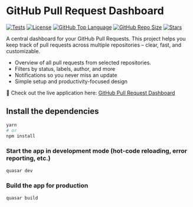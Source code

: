 # GitHub Pull Request Dashboard

[![Tests](https://img.shields.io/github/actions/workflow/status/derpierre65/github-pr-dashboard/test.yml?branch=main&label=tests)](https://github.com/derpierre65/github-pr-dashboard/actions)
[![License](https://img.shields.io/github/license/derpierre65/github-pr-dashboard)](https://github.com/derpierre65/github-pr-dashboard/blob/main/LICENSE)
[![GitHub Top Language](https://img.shields.io/github/languages/top/derpierre65/github-pr-dashboard)](https://github.com/derpierre65/github-pr-dashboard)
[![GitHub Repo Size](https://img.shields.io/github/repo-size/derpierre65/github-pr-dashboard)](https://github.com/derpierre65/github-pr-dashboard)
[![Stars](https://img.shields.io/github/stars/derpierre65/github-pr-dashboard?style=social)](https://github.com/derpierre65/github-pr-dashboard)

A central dashboard for your GitHub Pull Requests.
This project helps you keep track of pull requests across multiple repositories – clear, fast, and customizable.

- Overview of all pull requests from selected repositories.
- Filters by status, labels, author, and more
- Notifications so you never miss an update
- Simple setup and productivity-focused design

🚀 Check out the live application here: [GitHub Pull Request Dashboard](https://pullboard.pages.dev/)

## Install the dependencies
```bash
yarn
# or
npm install
```

### Start the app in development mode (hot-code reloading, error reporting, etc.)
```bash
quasar dev
```

### Build the app for production
```bash
quasar build
```
